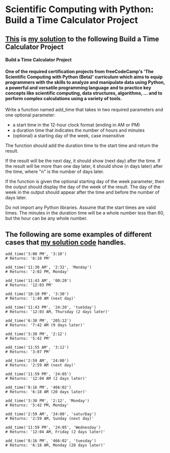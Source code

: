 # Scientific Computing with Python: Build a Time Calculator Project

## [This](https://github.com/Rami24t/Python-Time-Calculator/blob/main/time_calculator_project.py) is [my solution](https://github.com/Rami24t/Python-Time-Calculator/blob/main/time_calculator_project.py) to the following Build a Time Calculator Project

#### Build a Time Calculator Project
#### One of the required certification projects from freeCodeCamp's 'The Scientific Computing with Python (Beta)' curriculum which aims to equip programmers with the skills to analyze and manipulate data using Python, a powerful and versatile programming language and to practice key concepts like scientific computing, data structures, algorithms, ... and to perform complex calculations using a variety of tools.


Write a function named add_time that takes in two required parameters and one optional parameter:

- a start time in the 12-hour clock format (ending in AM or PM)
- a duration time that indicates the number of hours and minutes
- (optional) a starting day of the week, case insensitive

The function should add the duration time to the start time and return the result.

If the result will be the next day, it should show (next day) after the time. If the result will be more than one day later, it should show (n days later) after the time, where "n" is the number of days later.

If the function is given the optional starting day of the week parameter, then the output should display the day of the week of the result. The day of the week in the output should appear after the time and before the number of days later.

Do not import any Python libraries. Assume that the start times are valid times. The minutes in the duration time will be a whole number less than 60, but the hour can be any whole number.

## The following are some examples of different cases that [my solution code](https://github.com/Rami24t/Python-Time-Calculator/blob/main/time_calculator_project.py) handles.
```
add_time('3:00 PM', '3:10')
# Returns: '6:10 PM'

add_time('11:30 AM', '2:32', 'Monday')
# Returns: '2:02 PM, Monday'

add_time('11:43 AM', '00:20')
# Returns: '12:03 PM'

add_time('10:10 PM', '3:30')
# Returns: '1:40 AM (next day)'

add_time('11:43 PM', '24:20', 'tueSday')
# Returns: '12:03 AM, Thursday (2 days later)'

add_time('6:30 PM', '205:12')
# Returns: '7:42 AM (9 days later)'

add_time('3:30 PM', '2:12')
# Returns: '5:42 PM'

add_time('11:55 AM', '3:12')
# Returns: '3:07 PM'

add_time('2:59 AM', '24:00')
# Returns: '2:59 AM (next day)'

add_time('11:59 PM', '24:05')
# Returns: '12:04 AM (2 days later)'

add_time('8:16 PM', '466:02')
# Returns: '6:18 AM (20 days later)'

add_time('3:30 PM', '2:12', 'Monday')
# Returns: '5:42 PM, Monday'

add_time('2:59 AM', '24:00', 'saturDay')
# Returns: '2:59 AM, Sunday (next day)'

add_time('11:59 PM', '24:05', 'Wednesday')
# Returns: '12:04 AM, Friday (2 days later)'

add_time('8:16 PM', '466:02', 'tuesday')
# Returns: '6:18 AM, Monday (20 days later)'
```
